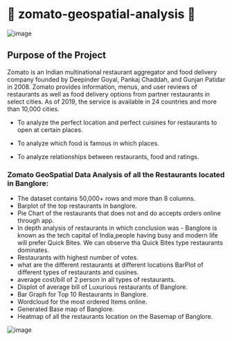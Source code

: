 # 🥗 zomato-geospatial-analysis 🥗
![image](https://user-images.githubusercontent.com/84591528/216835695-b2a84662-2baa-4d09-88b9-8bb77581705b.png)

<h2> Purpose of the Project </h2>
Zomato is an Indian multinational restaurant aggregator and food delivery company founded by Deepinder Goyal, Pankaj Chaddah, and Gunjan Patidar in 2008. Zomato provides information, menus, and user reviews of restaurants as well as food delivery options from partner restaurants in select cities. As of 2019, the service is available in 24 countries and more than 10,000 cities.


- To analyze the perfect location and perfect cuisines for restaurants to open at certain places. 

- To analyze which food is famous in which places. 

- To analyze relationships between restaurants, food and ratings.


<h3> Zomato GeoSpatial Data Analysis of all the Restaurants located in Banglore:</h3>

- The dataset contains 50,000+ rows and more than 8 columns.
- Barplot of the top restaurants in banglore.
- Pie Chart of the restaurants that does not and do accepts orders online through app.
- In depth analysis of restaurants in which conclusion was - Banglore is known as the tech capital of India,people having busy and modern life will prefer Quick Bites. We can observe tha Quick Bites type restaurants dominates.
- Restaurants with highest number of votes.
- what are the different restaurants at different locations
BarPlot of different types of restaurants and cusines.
- average cost/bill of 2 person in all types of restaurants.
- Displot of average bill of Luxurious restaurants of Banglore.
- Bar Graph for Top 10 Restaurants in Banglore.
- Wordcloud for the most ordered Items online.
- Generated Base map of Banglore.
- Heatmap of all the restaurants location on the Basemap of Banglore. 

![image](https://user-images.githubusercontent.com/84591528/216835615-09c3ca09-bd37-4646-b61e-6cd3279ec6c9.png)

